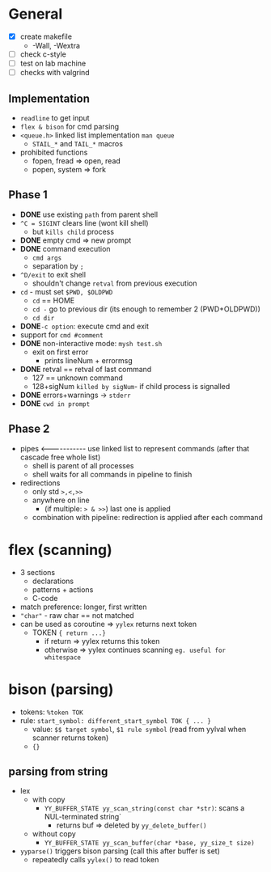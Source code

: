# General
- [x] create makefile
    - -Wall, -Wextra 
- [ ] check c-style
- [ ] test on lab machine
- [ ] checks with valgrind

## Implementation
- `readline` to get input
- `flex & bison` for cmd parsing
- `<queue.h>` linked list implementation `man queue`
    - `STAIL_*` and `TAIL_*` macros
- prohibited functions
    - fopen, fread => open, read
    - popen, system => fork

## Phase 1
- **DONE** use existing `path` from parent shell
- `^C = SIGINT` clears line (wont kill shell)
    - but `kills child` process
- **DONE** empty cmd => new prompt
- **DONE** command execution
    - `cmd args`
    - separation by `;`
- `^D/exit` to exit shell
    - shouldn't change `retval` from previous execution
- `cd` - must set `$PWD, $OLDPWD`
    - `cd` == HOME
    - `cd -` go to previous dir (its enough to remember 2 (PWD+OLDPWD))
    - `cd dir`
- **DONE**`-c option`: execute cmd and exit
- support for `cmd #comment`
- **DONE** non-interactive mode: `mysh test.sh`
    - exit on first error
        - prints lineNum + errormsg
- **DONE** retval == retval of last command
    - 127 == unknown command
    - 128+sigNum `killed by sigNum`- if child process is signalled
- **DONE** errors+warnings -> `stderr`
- **DONE** `cwd in prompt`

## Phase 2
- pipes <----------- use linked list to represent commands (after that cascade free whole list)
    - shell is parent of all processes
    - shell waits for all commands in pipeline to finish
- redirections
    - only std `>,<,>>`
    - anywhere on line
        - (if multiple: `> & >>`)   last one is applied
    - combination with pipeline: redirection is applied after each command


# flex (scanning)
- 3 sections
    - declarations
    - patterns + actions
    - C-code
- match preference: longer, first written
- `"char"` - raw char == not matched
- can be used as coroutine => `yylex` returns next token
    - TOKEN `{ return ...}`
        - if return => yylex returns this token
        - otherwise => yylex continues scanning `eg. useful for whitespace`

# bison (parsing)
- tokens: `%token TOK`
- rule: `start_symbol: different_start_symbol TOK { ... }`
    - value: `$$ target symbol`, `$1 rule symbol` (read from yylval when scanner returns token)
    - `{}`

## parsing from string
- lex
    - with copy
        - `YY_BUFFER_STATE yy_scan_string(const char *str)`: scans a NUL-terminated string`
            - returns buf => deleted by `yy_delete_buffer()`
    - without copy
        - `YY_BUFFER_STATE yy_scan_buffer(char *base, yy_size_t size)`
- `yyparse()` triggers bison parsing (call this after buffer is set)
    - repeatedly calls `yylex()` to read token